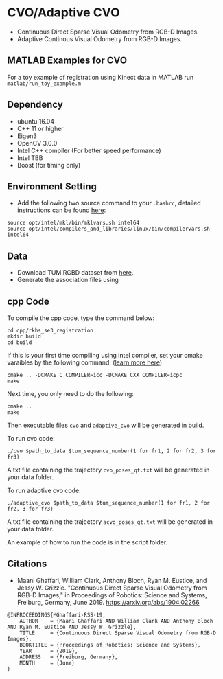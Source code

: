 # CVO/Adaptive CVO
* Continuous Direct Sparse Visual Odometry from RGB-D Images.
* Adaptive Continous Visual Odometry from RGB-D Images.

## MATLAB Examples for CVO
For a toy example of registration using Kinect data in MATLAB run `matlab/run_toy_example.m`

## Dependency
* ubuntu 16.04
* C++ 11 or higher
* Eigen3
* OpenCV 3.0.0
* Intel C++ compiler (For better speed performance)
* Intel TBB
* Boost (for timing only)

## Environment Setting
* Add the following two source command to your ```.bashrc```, detailed instructions can be found [here](https://software.intel.com/en-us/articles/setting-up-the-build-environment-for-using-intel-c-or-fortran-compilers):

```
source opt/intel/mkl/bin/mklvars.sh intel64
source opt/intel/compilers_and_libraries/linux/bin/compilervars.sh intel64
``` 

## Data
* Download TUM RGBD dataset from [here](https://vision.in.tum.de/data/datasets/rgbd-dataset/download).
* Generate the association files using 

## cpp Code
To compile the cpp code, type the command below:
``` 
cd cpp/rkhs_se3_registration
mkdir build
cd build
```
If this is your first time compiling using intel compiler, set your cmake varaibles by the following command: ([learn more here](https://gitlab.kitware.com/cmake/community/wikis/FAQ#how-do-i-use-a-different-compiler))
```
cmake .. -DCMAKE_C_COMPILER=icc -DCMAKE_CXX_COMPILER=icpc
make
```
Next time, you only need to do the following:
```
cmake ..
make
```
Then executable files ```cvo``` and ```adaptive_cvo``` will be generated in build.

To run cvo code: 
```
./cvo $path_to_data $tum_sequence_number(1 for fr1, 2 for fr2, 3 for fr3)
```
A txt file containing the trajectory ```cvo_poses_qt.txt``` will be generated in your data folder.

To run adaptive cvo code:
```
./adaptive_cvo $path_to_data $tum_sequence_number(1 for fr1, 2 for fr2, 3 for fr3)
```
A txt file containing the trajectory ```acvo_poses_qt.txt``` will be generated in your data folder.

An example of how to run the code is in the script folder.

## Citations
* Maani Ghaffari, William Clark, Anthony Bloch, Ryan M. Eustice, and Jessy W. Grizzle. "Continuous Direct Sparse Visual Odometry from RGB-D Images," in Proceedings of Robotics: Science and Systems, Freiburg, Germany, June 2019. https://arxiv.org/abs/1904.02266
```
@INPROCEEDINGS{MGhaffari-RSS-19, 
    AUTHOR    = {Maani Ghaffari AND William Clark AND Anthony Bloch AND Ryan M. Eustice AND Jessy W. Grizzle}, 
    TITLE     = {Continuous Direct Sparse Visual Odometry from RGB-D Images}, 
    BOOKTITLE = {Proceedings of Robotics: Science and Systems}, 
    YEAR      = {2019}, 
    ADDRESS   = {Freiburg, Germany}, 
    MONTH     = {June} 
} 
```


